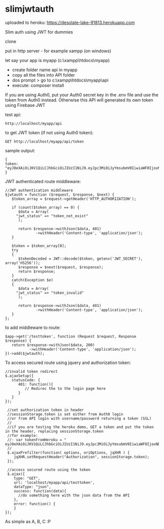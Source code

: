 # slimjwtauth

uploaded to heroku: https://desolate-lake-91813.herokuapp.com

Slim auth using JWT for dummies

clone

put in http server - for example xampp (on windows)

let say your app is myapp (c:\xampp\htdocs\myapp)
- create folder name api in myapp
- copy all the files into API folder
- dos prompt > go to c:\xampp\htdocs\myapp\api
- execute: composer install

If you are using Auth0, put your Auth0 secret key in the .env file and use the token from Auth0 instead. Otherwise this API will generated its own token using Firebase JWT

test api:
    
	http://localhost/myapp/api

to get JWT token (if not using Auth0 token):

	GET http://localhost/myapp/api/token 

sample output:

	{
	token: "eyJ0eXAiOiJKV1QiLCJhbGciOiJIUzI1NiJ9.eyJpc3MiOiJyYmsubmV0IiwiaWF0IjoxNDkwNzE1NjIxLCJleHAiOjE0OTA3MTY4MjF9.OfNnti8pmmtikxjCTYxbhjcnoM4STG0HBHHe0TyYtm8"
	}

JWT authenticated route middleware:

	//JWT authentication middleware
	$jwtauth = function ($request, $response, $next) {
	   $token_array = $request->getHeader('HTTP_AUTHORIZATION');

	   if (count($token_array) == 0) {
	      $data = Array(
		 "jwt_status" => "token_not_exist"
	      );	

	      return $response->withJson($data, 401)
			      ->withHeader('Content-type', 'application/json');  				   	
	   }

	   $token = $token_array[0];
	   try
	   {
	      $tokenDecoded = JWT::decode($token, getenv('JWT_SECRET'), array('HS256'));
	      $response = $next($request, $response);
	      return $response;    		
	   }
	   catch(Exception $e)
	   {
	      $data = Array(
		 "jwt_status" => "token_invalid"
	      );	

	      return $response->withJson($data, 401)
			      ->withHeader('Content-type', 'application/json');
	   }			
	};


to add middleware to route:
 
	$app->get('/testtoken', function (Request $request, Response $response) {
	   return $response->withJson($data, 200)
			   ->withHeader('Content-type', 'application/json');      
	})->add($jwtauth);

To access secured route using jquery and authorization token:

    //invalid token redirect
    $.ajaxSetup({
       statusCode: {
          401: function(){
             // Redirec the to the login page here            
          }
       }
    });
  
     //set authorization token in header
     //sessionStorage.token is set either from Auth0 login
     //or from API login with username/password returning a token (SSL)
     //
     //if you are testing the heroku demo, GET a token and put the token in the header, replacing sessionStorage.token
     //for example:
     //- var tokenFromHeroku = " eyJ0eXAiOiJKV1QiLCJhbGciOiJIUzI1NiJ9.eyJpc3MiOiJyYmsubmV0IiwiaWF0IjoxNDkwNzE1NjIxLCJleHAiOjE0OTA3MTY4MjF9.OfNnti8pmmtikxjCTYxbhjcnoM4STG0HBHHe0TyYtm8";
     //
     $.ajaxPrefilter(function( options, oriOptions, jqXHR ) {
        jqXHR.setRequestHeader("Authorization", sessionStorage.token);
     }); 
   
     //access secured route using the token	
     $.ajax({
        type: "GET",
        url: 'localhost/myapp/api/testtoken',
        dataType: "json",
        success: function(data){
          //do something here with the json data from the API
        },
        error: function() {
        }
    });
   
   As simple as A, B, C :P
